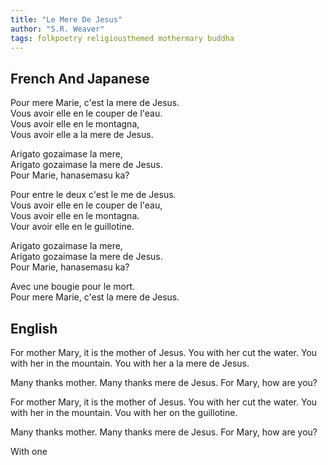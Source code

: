 ```yaml
---
title: "Le Mere De Jesus"
author: "S.R. Weaver"
tags: folkpoetry religiousthemed mothermary buddha
---
```

## French And Japanese
Pour mere Marie, c'est la mere de Jesus.<br />
Vous avoir elle en le couper de l'eau.<br />
Vous avoir elle en le montagna,<br />
Vous avoir elle a la mere de Jesus.

Arigato gozaimase la mere,<br />
Arigato gozaimase la mere de Jesus.<br />
Pour Marie, hanasemasu ka?

Pour entre le deux c'est le me de Jesus.<br />
Vous avoir elle en le couper de l'eau,<br />
Vous avoir elle en le montagna.<br />
Vour avoir elle en le guillotine.

Arigato gozaimase la mere,<br />
Arigato gozaimase la mere de Jesus.<br />
Pour Marie, hanasemasu ka?

Avec une bougie pour le mort.<br />
Pour mere Marie, c'est la mere de Jesus.

## English
For mother Mary, it is the mother of Jesus.
You with her cut the water.
You with her in the mountain.
You with her a la mere de Jesus.

Many thanks mother.
Many thanks mere de Jesus.
For Mary, how are you?

For mother Mary, it is the mother of Jesus.
You with her cut the water.
You with her in the mountain.
Vou with her on the guillotine.

Many thanks mother.
Many thanks mere de Jesus.
For Mary, how are you?

With one 
